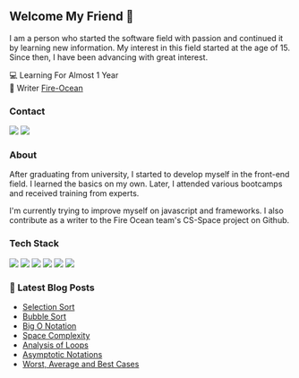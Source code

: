 ## Welcome My Friend 🙋
I am a person who started the software field with passion and continued it by learning new information. My interest in this field started at the age of 15. Since then, I have been advancing with great interest.

💻 Learning For Almost 1 Year  
📝 Writer [Fire-Ocean](https://github.com/Fire-Oceann/CS-Space)

### Contact
<a href="mailto:info@beyzanurseyn.com"><img src="https://camo.githubusercontent.com/571384769c09e0c66b45e39b5be70f68f552db3e2b2311bc2064f0d4a9f5983b/68747470733a2f2f696d672e736869656c64732e696f2f62616467652f476d61696c2d4431343833363f7374796c653d666f722d7468652d6261646765266c6f676f3d676d61696c266c6f676f436f6c6f723d7768697465"/></a>  <a href="https://www.linkedin.com/in/beyzanurseyhan/"><img src="https://camo.githubusercontent.com/a80d00f23720d0bc9f55481cfcd77ab79e141606829cf16ec43f8cacc7741e46/68747470733a2f2f696d672e736869656c64732e696f2f62616467652f4c696e6b6564496e2d3030373742353f7374796c653d666f722d7468652d6261646765266c6f676f3d6c696e6b6564696e266c6f676f436f6c6f723d7768697465" /></a>
### About
After graduating from university, I started to develop myself in the front-end field. I learned the basics on my own. Later, I attended various bootcamps and received training from experts.

I'm currently trying to improve myself on javascript and frameworks. I also contribute as a writer to the Fire Ocean team's CS-Space project on Github.

### Tech Stack
<img src="https://camo.githubusercontent.com/d63d473e728e20a286d22bb2226a7bf45a2b9ac6c72c59c0e61e9730bfe4168c/68747470733a2f2f696d672e736869656c64732e696f2f62616467652f48544d4c352d4533344632363f7374796c653d666f722d7468652d6261646765266c6f676f3d68746d6c35266c6f676f436f6c6f723d7768697465"> <img src="https://camo.githubusercontent.com/3a0f693cfa032ea4404e8e02d485599bd0d192282b921026e89d271aaa3d7565/68747470733a2f2f696d672e736869656c64732e696f2f62616467652f435353332d3135373242363f7374796c653d666f722d7468652d6261646765266c6f676f3d63737333266c6f676f436f6c6f723d7768697465"> <img src="https://camo.githubusercontent.com/b13ed67c809178963ce9d538175b02649800772be1ce0cb02da5879e5614e236/68747470733a2f2f696d672e736869656c64732e696f2f62616467652f426f6f7473747261702d3536334437433f7374796c653d666f722d7468652d6261646765266c6f676f3d626f6f747374726170266c6f676f436f6c6f723d7768697465"> <img src="https://camo.githubusercontent.com/93c855ae825c1757f3426f05a05f4949d3b786c5b22d0edb53143a9e8f8499f6/68747470733a2f2f696d672e736869656c64732e696f2f62616467652f4a6176615363726970742d3332333333303f7374796c653d666f722d7468652d6261646765266c6f676f3d6a617661736372697074266c6f676f436f6c6f723d463744463145"> <img src="https://camo.githubusercontent.com/268ac512e333b69600eb9773a8f80b7a251f4d6149642a50a551d4798183d621/68747470733a2f2f696d672e736869656c64732e696f2f62616467652f52656163742d3230323332413f7374796c653d666f722d7468652d6261646765266c6f676f3d7265616374266c6f676f436f6c6f723d363144414642"> <img src="https://img.shields.io/badge/VSCode-0078D4?style=for-the-badge&logo=visual%20studio%20code&logoColor=white">

### 📕 Latest Blog Posts
- [Selection Sort](https://cs-space.vercel.app/algorithms/sorting-algorithms/selection-sort)
- [Bubble Sort](https://cs-space.vercel.app/algorithms/sorting-algorithms/bubble-sort)
- [Big O Notation](https://cs-space.vercel.app/algorithms/analysis-of-algorithms/big-O-notation)
- [Space Complexity](https://cs-space.vercel.app/algorithms/analysis-of-algorithms/space-complexity)
- [Analysis of Loops](https://cs-space.vercel.app/algorithms/analysis-of-algorithms/analysis-of-loops)
- [Asymptotic Notations](https://cs-space.vercel.app/algorithms/analysis-of-algorithms/asymptotic-notations)
- [Worst, Average and Best Cases](https://cs-space.vercel.app/algorithms/analysis-of-algorithms/worst-average-and-best-cases)
